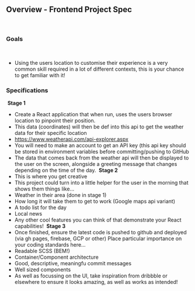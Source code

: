 ## Overview - Frontend Project Spec
​
### Goals
​
- Using the users location to customise their experience is a very common skill required in a lot of different contexts, this is your chance to get familiar with it!
​
### Specifications
​
**Stage 1**
​
- Create a React application that when run, uses the users browser location to pinpoint their position.
- This data (coordinates) will then be def into this api to get the weather data for their
  specific location
- https://www.weatherapi.com/api-explorer.aspx
- You will need to make an account to get an API key (this api key should be stored
  in environment variables before committing/pushing to GitHub
- The data that comes back from the weather api will then be displayed to the user on the
  screen, alongside a greeting message that changes depending on the time of the day.
​
**Stage 2**
​
- This is where you get creative
- This project could turn into a little helper for the user in the morning that shows them things like...
- Weather in their area (done in stage 1)
- How long it will take them to get to work (Google maps api variant)
- A todo list for the day
- Local news
- Any other cool features you can think of that demonstrate your React capabilities!
​
**Stage 3**
​
- Once finished, ensure the latest code is pushed to github and deployed (via gh pages, firebase, GCP or other)
  Place particular importance on your coding standards here…
- Readable SCSS (BEM!)
- Container/Component architecture
- Good, descriptive, meaningfu commit messages
- Well sized components
- As well as focussing on the UI, take inspiration from dribbble or elsewhere to ensure it looks amazing, as well as works as intended!